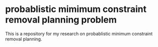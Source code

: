 # probablistic mimimum constraint removal planning problem
This is a repository for my research on probablistic minimum constraint removal planning.
